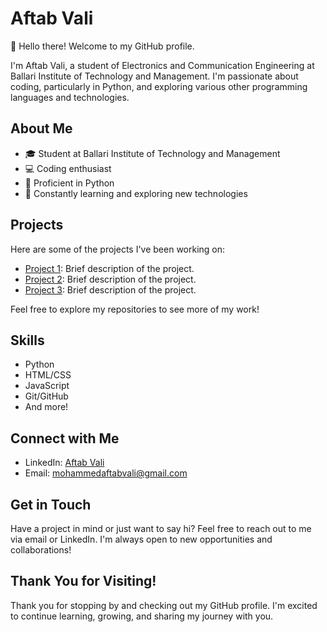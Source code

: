 # Aftab Vali

👋 Hello there! Welcome to my GitHub profile.

I'm Aftab Vali, a student of Electronics and Communication Engineering at Ballari Institute of Technology and Management. I'm passionate about coding, particularly in Python, and exploring various other programming languages and technologies.

## About Me

- 🎓 Student at Ballari Institute of Technology and Management
- 💻 Coding enthusiast
- 🐍 Proficient in Python
- 🌱 Constantly learning and exploring new technologies

## Projects

Here are some of the projects I've been working on:

- [Project 1](link-to-project-1): Brief description of the project.
- [Project 2](link-to-project-2): Brief description of the project.
- [Project 3](link-to-project-3): Brief description of the project.

Feel free to explore my repositories to see more of my work!

## Skills

- Python
- HTML/CSS
- JavaScript
- Git/GitHub
- And more!

## Connect with Me

- LinkedIn: [Aftab Vali](www.linkedin.com/in/aftab-vali-158a59265)
- Email: mohammedaftabvali@gmail.com

## Get in Touch

Have a project in mind or just want to say hi? Feel free to reach out to me via email or LinkedIn. I'm always open to new opportunities and collaborations!

## Thank You for Visiting!

Thank you for stopping by and checking out my GitHub profile. I'm excited to continue learning, growing, and sharing my journey with you.

